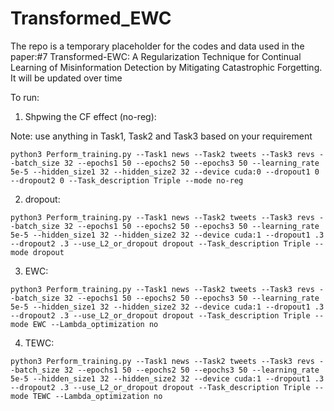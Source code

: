 # Transformed_EWC
The repo is a temporary placeholder for the codes and data used in the paper:#7   Transformed-EWC: A Regularization Technique for Continual Learning of Misinformation Detection by Mitigating Catastrophic Forgetting. It will be updated over time

To run:

1. Shpwing the CF effect (no-reg):

Note: use anything in Task1, Task2 and Task3 based on your requirement

`python3 Perform_training.py --Task1 news --Task2 tweets --Task3 revs --batch_size 32 --epochs1 50 --epochs2 50 --epochs3 50 --learning_rate 5e-5 --hidden_size1 32 --hidden_size2 32 --device cuda:0 --dropout1 0 --dropout2 0 --Task_description Triple --mode no-reg`

2. dropout:

`python3 Perform_training.py --Task1 news --Task2 tweets --Task3 revs --batch_size 32 --epochs1 50 --epochs2 50 --epochs3 50 --learning_rate 5e-5 --hidden_size1 32 --hidden_size2 32 --device cuda:1 --dropout1 .3 --dropout2 .3 --use_L2_or_dropout dropout --Task_description Triple --mode dropout`

3. EWC:

`python3 Perform_training.py --Task1 news --Task2 tweets --Task3 revs --batch_size 32 --epochs1 50 --epochs2 50 --epochs3 50 --learning_rate 5e-5 --hidden_size1 32 --hidden_size2 32 --device cuda:1 --dropout1 .3 --dropout2 .3 --use_L2_or_dropout dropout --Task_description Triple --mode EWC --Lambda_optimization no`

4. TEWC:

`python3 Perform_training.py --Task1 news --Task2 tweets --Task3 revs --batch_size 32 --epochs1 50 --epochs2 50 --epochs3 50 --learning_rate 5e-5 --hidden_size1 32 --hidden_size2 32 --device cuda:1 --dropout1 .3 --dropout2 .3 --use_L2_or_dropout dropout --Task_description Triple --mode TEWC --Lambda_optimization no`

